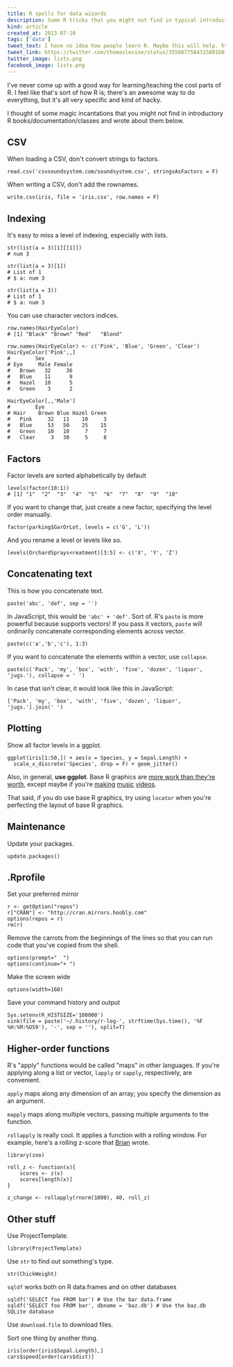 ```yaml
---
title: R spells for data wizards
description: Some R tricks that you might not find in typical introductory materials
kind: article
created_at: 2013-07-10
tags: ['data']
tweet_text: I have no idea how people learn R. Maybe this will help. http://thomaslevine.com/!/r-spells-for-data-wizards/ #rstats
tweet_link: https://twitter.com/thomaslevine/status/355067758431580160
twitter_image: lists.png
facebook_image: lists.png
---
```


I've never come up with a good way for learning/teaching the cool parts of R.
I feel like that's sort of how R is; there's an awesome way to do everything,
but it's all very specific and kind of hacky.

I thought of some magic incantations that you might not find in
introductory R books/documentation/classes and wrote about them below.

## CSV
When loading a CSV, don't convert strings to factors.

    read.csv('csvsoundsystem.com/soundsystem.csv', stringsAsFactors = F)

When writing a CSV, don't add the rownames.

    write.csv(iris, file = 'iris.csv', row.names = F)

## Indexing
It's easy to miss a level of indexing, especially with lists.

    str(list(a = 3)[1][[1]])
    # num 3

    str(list(a = 3)[1])
    # List of 1
    # $ a: num 3

    str(list(a = 3))
    # List of 1
    # $ a: num 3

You can use character vectors indices.

    row.names(HairEyeColor)
    # [1] "Black" "Brown" "Red"   "Blond"

    row.names(HairEyeColor) <- c('Pink', 'Blue', 'Green', 'Clear')
    HairEyeColor['Pink',,]
    #        Sex
    # Eye     Male Female
    #   Brown   32     36
    #   Blue    11      9
    #   Hazel   10      5
    #   Green    3      2

    HairEyeColor[,,'Male']
    #        Eye
    # Hair    Brown Blue Hazel Green
    #   Pink     32   11    10     3
    #   Blue     53   50    25    15
    #   Green    10   10     7     7
    #   Clear     3   30     5     8

## Factors
Factor levels are sorted alphabetically by default

    levels(factor(10:1))
    # [1] "1"  "2"  "3"  "4"  "5"  "6"  "7"  "8"  "9"  "10"

If you want to change that, just create a new factor,
specifying the level order manually.
    
    factor(parking$GarOrLot, levels = c('G', 'L'))

And you rename a level or levels like so.

    levels(OrchardSprays<reatment)[3:5] <- c('X', 'Y', 'Z')

## Concatenating text
This is how you concatenate text.

    paste('abc', 'def', sep = '')

In JavaScript, this would be `'abc' + 'def'`. Sort of.
R's `paste` is more powerful because supports vectors!
If you pass it vectors, `paste` will ordinarily concatenate corresponding elements
across vector.

    paste(c('a','b','c'), 1:3)

If you want to concatenate the elements within a vector,
use `collapse`.

    paste(c('Pack', 'my', 'box', 'with', 'five', 'dozen', 'liquor', 'jugs.'), collapse = ' ')

In case that isn't clear, it would look like this in JavaScript:

    ['Pack', 'my', 'box', 'with', 'five', 'dozen', 'liquor', 'jugs.'].join(' ')

## Plotting
Show all factor levels in a ggplot.

    ggplot(iris[1:50,]) + aes(x = Species, y = Sepal.Length) +
      scale_x_discrete('Species', drop = F) + geom_jitter()

Also, in general, **use ggplot**. Base R graphics are
[more work than they're worth](http://www.livestream.com/knerd/video?clipId=pla_a5d59285-9399-47dc-aaef-2b9a77142d5e),
except maybe if you're
[making](http://www.youtube.com/watch?v=rLZDvXPIDa0)
[music](http://fms.csvsoundsystem.com)
[videos](http://www.youtube.com/watch?v=tcnoBL0tvpc).

That said, if you do use base R graphics, try using `locator`
when you're perfecting the layout of base R graphics.

## Maintenance
Update your packages.

    update.packages()

## .Rprofile
Set your preferred mirror

    r <- getOption("repos")
    r["CRAN"] <- "http://cran.mirrors.hoobly.com"
    options(repos = r)
    rm(r)

Remove the carrots from the beginnings of the lines so that you can run code
that you've copied from the shell.

    options(prompt="  ")
    options(continue="+ ") 

Make the screen wide

    options(width=160)

Save your command history and output

    Sys.setenv(R_HISTSIZE='100000')
    sink(file = paste('~/.history/r-log-', strftime(Sys.time(), '%F %H:%M:%OS9'), '-', sep = ''), split=T)

## Higher-order functions
R's "apply" functions would be called "maps" in other languages.
If you're applying along a list or vector, `lapply` or `sapply`, respectively, are convenient.

`apply` maps along any dimension of an array; you specify the dimension as an argument.

`mapply` maps along multiple vectors, passing multiple arguments to the function.

`rollapply` is really cool. It applies a function with a rolling window.
For example, here's a rolling z-score that [Brian](http://brianabelson.com) wrote.

    library(zoo)

    roll_z <- function(x){
        scores <- z(x)
        scores[length(x)]
    }

    z_change <- rollapply(rnorm(1000), 40, roll_z)

## Other stuff
Use ProjectTemplate.

    library(ProjectTemplate)

Use `str` to find out something's type.

    str(ChickWeight)

`sqldf` works both on R data.frames and on other databases

    sqldf('SELECT foo FROM bar') # Use the bar data.frame
    sqldf('SELECT foo FROM bar', dbname = 'baz.db') # Use the baz.db SQLite database

Use `download.file` to download files.

Sort one thing by another thing.

    iris[order(iris$Sepal.Length),]
    cars$speed[order(cars$dist)]
